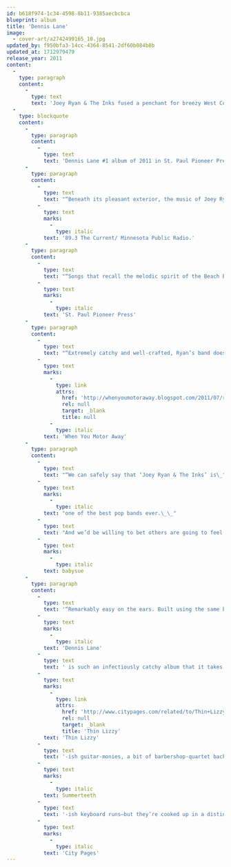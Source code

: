 ```yaml
---
id: b618f974-1c34-4598-8b11-9385aecbcbca
blueprint: album
title: 'Dennis Lane'
image:
  - cover-art/a2742499165_10.jpg
updated_by: f950bfa3-14cc-4364-8541-2df60b084b8b
updated_at: 1712979479
release_year: 2011
content:
  -
    type: paragraph
    content:
      -
        type: text
        text: 'Joey Ryan & The Inks fused a penchant for breezy West Coast pop with their Midwestern roots, drawing comparison to some of the best of both worlds in the process (Isthmus). ‘Dennis Lane,’ (titled after Joey’s basement where the band does most of their recording) The Inks’ second recording effort was self released in July, 2011 and was voted #1 Minnesota release of 2011 by the St. Paul Pioneer Press. Several songs from the album have received national CMJ airplay and have been featured on local radio station 89.3 The Current.'
  -
    type: blockquote
    content:
      -
        type: paragraph
        content:
          -
            type: text
            text: 'Dennis Lane #1 album of 2011 in St. Paul Pioneer Press'
      -
        type: paragraph
        content:
          -
            type: text
            text: "“Beneath its pleasant exterior, the music of Joey Ryan & The Inks is a study in\_contrasts: sunny California vibes with earthy Midwestern roots; hummable melodies\_with a tinge of melancholy.”\_– "
          -
            type: text
            marks:
              -
                type: italic
            text: '89.3 The Current/ Minnesota Public Radio.'
      -
        type: paragraph
        content:
          -
            type: text
            text: "“Songs that recall the melodic spirit of the Beach Boys, the Byrds and the Beatles.\_There’s such a casual ease in what these guys do, they make elegance feel nearly\_effortless.”\_– "
          -
            type: text
            marks:
              -
                type: italic
            text: 'St. Paul Pioneer Press'
      -
        type: paragraph
        content:
          -
            type: text
            text: "“Extremely catchy and well-crafted, Ryan’s band does pop-rock as well as anybody\_playing today.”\_– "
          -
            type: text
            marks:
              -
                type: link
                attrs:
                  href: 'http://whenyoumotoraway.blogspot.com/2011/07/review-joey-ryan-and-inks-dennis-lane.html'
                  rel: null
                  target: _blank
                  title: null
              -
                type: italic
            text: 'When You Motor Away'
      -
        type: paragraph
        content:
          -
            type: text
            text: "“We can safely say that ‘Joey Ryan & The Inks’ is\_"
          -
            type: text
            marks:
              -
                type: italic
            text: "one of the best pop bands ever.\_\_"
          -
            type: text
            text: "And we’d be willing to bet others are going to feel the exact same way”. –\_"
          -
            type: text
            marks:
              -
                type: italic
            text: babysue
      -
        type: paragraph
        content:
          -
            type: text
            text: '“Remarkably easy on the ears. Built using the same bubblegum-classic-pop-meets-imagistic-melancholic-heartache template as the band’s debut, '
          -
            type: text
            marks:
              -
                type: italic
            text: 'Dennis Lane'
          -
            type: text
            text: ' is such an infectiously catchy album that it takes multiple spins for the urge to head-bob to subside long enough for the careful craftsmanship to become apparent. Many of the primary musical ingredients are instantly familiar—fun-loving '
          -
            type: text
            marks:
              -
                type: link
                attrs:
                  href: 'http://www.citypages.com/related/to/Thin+Lizzy'
                  rel: null
                  target: _blank
                  title: 'Thin Lizzy'
            text: 'Thin Lizzy'
          -
            type: text
            text: '-ish guitar-monies, a bit of barbershop-quartet backing vocal action, spritely '
          -
            type: text
            marks:
              -
                type: italic
            text: Summerteeth
          -
            type: text
            text: '-ish keyboard runs—but they’re cooked up in a distinctive manner that ultimately constitutes a refreshingly idiosyncratic pop platter.” – '
          -
            type: text
            marks:
              -
                type: italic
            text: 'City Pages'
---
```


